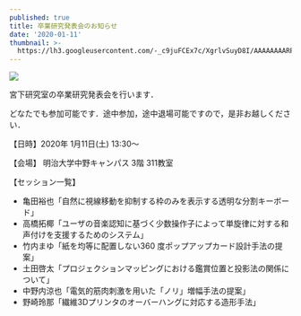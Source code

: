 ```yaml
---
published: true
title: 卒業研究発表会のお知らせ
date: '2020-01-11'
thumbnail: >-
  https://lh3.googleusercontent.com/-_c9juFCEx7c/XgrlvSuyD8I/AAAAAAAARPk/CWkWumk1od0XrUpqLky5qApSp5f7G_W-wCE0YBhgL/%25E3%2582%25A2%25E3%2583%25BC%25E3%2583%2588%25E3%2583%259C%25E3%2583%25BC%25E3%2583%2589%2B1.png
---
```

![](https://lh3.googleusercontent.com/-_c9juFCEx7c/XgrlvSuyD8I/AAAAAAAARPk/qsSI1vFEJUQqpfqxQLG_0zYXdlrOHdmngCLcBGAsYHQ/%25E3%2582%25A2%25E3%2583%25BC%25E3%2583%2588%25E3%2583%259C%25E3%2583%25BC%25E3%2583%2589%2B1.png)

宮下研究室の卒業研究発表会を行います．

どなたでも参加可能です．途中参加，途中退場可能ですので，是非お越しください．

【日時】2020年 1月11日(土) 13:30～

【会場】 明治大学中野キャンパス 3階 311教室

【セッション一覧】

* 亀田裕也「自然に視線移動を抑制する枠のみを表示する透明な分割キーボード」
* 高橋拓椰「ユーザの音楽認知に基づく少数操作子によって単旋律に対する和声付けを支援するためのシステム」
* 竹内まゆ「紙を均等に配置しない360 度ポップアップカード設計手法の提案」
* 土田啓太「プロジェクションマッピングにおける鑑賞位置と投影法の関係について」
* 中野内涼也「電気的筋肉刺激を用いた「ノリ」増幅手法の提案」
* 野崎玲那「繊維3Dプリンタのオーバーハングに対応する造形手法」
